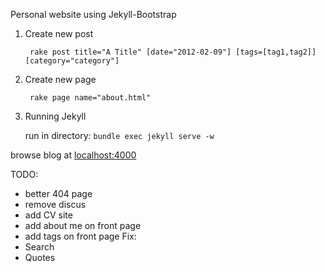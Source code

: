 Personal website using Jekyll-Bootstrap  

1. Create new post 

		rake post title="A Title" [date="2012-02-09"] [tags=[tag1,tag2]] [category="category"]

2. Create new page 

		rake page name="about.html"

3. Running Jekyll

	run in directory: `bundle exec jekyll serve -w`    
    
browse blog at [localhost:4000](http://localhost:4000)

TODO:
- better 404 page
- remove discus
- add CV site 
- add about me on front page
- add tags on front page
Fix:
- Search
- Quotes



